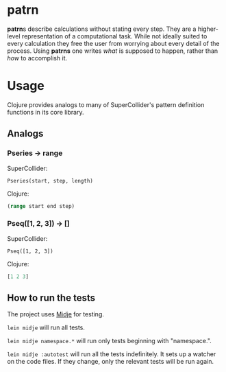 # patrn

**patrn**s describe calculations without stating every step.
They are a higher-level representation of a computational task.
While not ideally suited to every calculation they free the user from worrying
about every detail of the process.
Using **patrns** one writes *what* is supposed to happen, rather than *how* to
accomplish it.

# Usage

Clojure provides analogs to many of SuperCollider's pattern definition
functions in its core library.

## Analogs

### Pseries -> range

SuperCollider:
```
Pseries(start, step, length)
```

Clojure:
```clojure
(range start end step)
```

### Pseq([1, 2, 3]) -> []

SuperCollider:
```
Pseq([1, 2, 3])
```

Clojure:
```clojure
[1 2 3]
```

## How to run the tests

The project uses [Midje](https://github.com/marick/Midje/) for testing.

`lein midje` will run all tests.

`lein midje namespace.*` will run only tests beginning with "namespace.".

`lein midje :autotest` will run all the tests indefinitely. It sets up a
watcher on the code files. If they change, only the relevant tests will be
run again.
